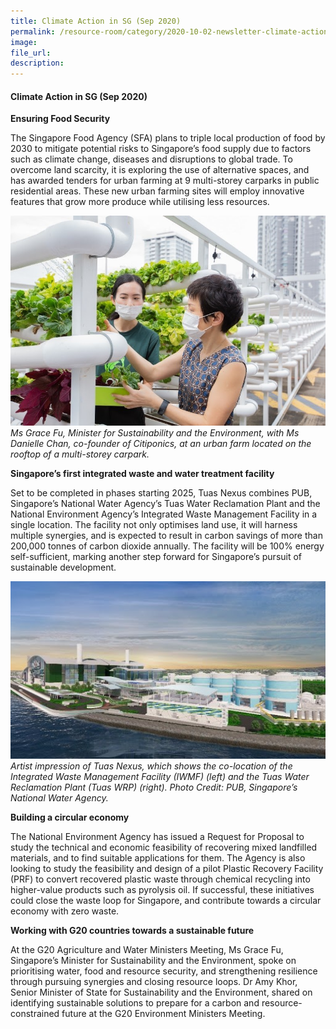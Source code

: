 ```yaml
---  
title: Climate Action in SG (Sep 2020)  
permalink: /resource-room/category/2020-10-02-newsletter-climate-action-in-sg-sep/  
image:  
file_url:  
description:  
---  
```


#### Climate Action in SG (Sep 2020)  

**Ensuring Food Security**  

The Singapore Food Agency (SFA) plans to triple local production of food by 2030 to mitigate potential risks to Singapore’s food supply due to factors such as climate change, diseases and disruptions to global trade. To overcome land scarcity, it is exploring the use of alternative spaces, and has awarded tenders for urban farming at 9 multi-storey carparks in public residential areas. These new urban farming sites will employ innovative features that grow more produce while utilising less resources.   

![](/news/news-images/newsletter-sep-image-1.jpg)  
*Ms Grace Fu, Minister for Sustainability and the Environment, with Ms Danielle Chan, co-founder of Citiponics, at an urban farm located on the rooftop of a multi-storey carpark.*  

**Singapore’s first integrated waste and water treatment facility**  

Set to be completed in phases starting 2025, Tuas Nexus combines PUB, Singapore’s National Water Agency’s Tuas Water Reclamation Plant and the National Environment Agency’s Integrated Waste Management Facility in a single location. The facility not only optimises land use, it will harness multiple synergies, and is expected to result in carbon savings of more than 200,000 tonnes of carbon dioxide annually. The facility will be 100% energy self-sufficient, marking another step forward for Singapore’s pursuit of sustainable development.   

![](/news/news-images/newsletter-sep-image-2.jpg)  
*Artist impression of Tuas Nexus, which shows the co-location of the Integrated Waste Management Facility (IWMF) (left) and the Tuas Water Reclamation Plant (Tuas WRP) (right). Photo Credit: PUB, Singapore’s National Water Agency.*  

**Building a circular economy**  

The National Environment Agency has issued a Request for Proposal to study the technical and economic feasibility of recovering mixed landfilled materials, and to find suitable applications for them. The Agency is also looking to study the feasibility and design of a pilot Plastic Recovery Facility (PRF) to convert recovered plastic waste through chemical recycling into higher-value products such as pyrolysis oil. If successful, these initiatives could close the waste loop for Singapore, and contribute towards a circular economy with zero waste.  

**Working with G20 countries towards a sustainable future**  

At the G20 Agriculture and Water Ministers Meeting, Ms Grace Fu, Singapore’s Minister for Sustainability and the Environment, spoke on prioritising water, food and resource security, and strengthening resilience through pursuing synergies and closing resource loops. Dr Amy Khor, Senior Minister of State for Sustainability and the Environment, shared on identifying sustainable solutions to prepare for a carbon and resource-constrained future at the G20 Environment Ministers Meeting.  

